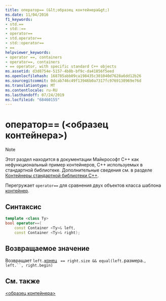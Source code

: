 ```yaml
---
title: оператор== (&lt;образец контейнера&gt;)
ms.date: 11/04/2016
f1_keywords:
- std.==
- std::==
- operator==
- std.operator==
- std::operator==
- ==
helpviewer_keywords:
- operator ==, containers
- operator==, containers
- == operator, with specific standard C++ objects
ms.assetid: d3d8754e-5157-4b8b-bf9c-da41856f5eed
ms.openlocfilehash: 168785abb09ca198435c301040d7628a6dd12b26
ms.sourcegitcommit: 0dcab746c49f13946b0a7317fc9769130969e76d
ms.translationtype: MT
ms.contentlocale: ru-RU
ms.lasthandoff: 07/24/2019
ms.locfileid: "68460155"
---
```

# <a name="operator-ltsample-containergt"></a>оператор== (&lt;образец контейнера&gt;)

> [!NOTE]
> Этот раздел находится в документации Майкрософт C++ как нефункциональный пример контейнеров, C++ используемых в стандартной библиотеке. Дополнительные сведения см. в разделе [Контейнеры стандартной библиотеки C++](../standard-library/stl-containers.md).

Перегружает `operator==` для сравнения двух объектов класса шаблона [контейнер](../standard-library/sample-container-class.md).

## <a name="syntax"></a>Синтаксис

```cpp
template <class Ty>
bool operator==(
    const Container <Ty>& left,
    const Container <Ty>& right);
```

## <a name="return-value"></a>Возвращаемое значение

Возвращает `left.`[конец](../standard-library/container-class-end.md) [](../standard-library/container-class-begin.md) [](../standard-library/container-class-size.md) ` == right.size && equal(left.`размера.`, left.``, right.begin)`

## <a name="see-also"></a>См. также

[\<образец контейнера>](../standard-library/sample-container.md)
